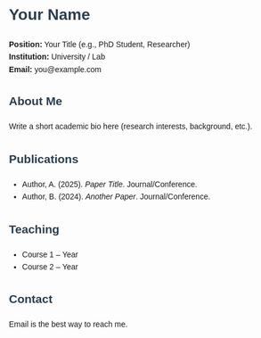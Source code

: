 <!DOCTYPE html>
<html lang="en">
<head>
  <meta charset="UTF-8">
  <title>Your Name - Academic Website</title>
  <meta name="viewport" content="width=device-width, initial-scale=1">
  <style>
    body { font-family: Arial, sans-serif; max-width: 800px; margin: auto; padding: 20px; line-height: 1.6; }
    h1, h2 { color: #2c3e50; }
    a { color: #2980b9; text-decoration: none; }
    a:hover { text-decoration: underline; }
    .section { margin-bottom: 30px; }
  </style>
</head>
<body>
  <h1>Your Name</h1>
  <p><strong>Position:</strong> Your Title (e.g., PhD Student, Researcher)<br>
     <strong>Institution:</strong> University / Lab<br>
     <strong>Email:</strong> you@example.com</p>

  <div class="section">
    <h2>About Me</h2>
    <p>Write a short academic bio here (research interests, background, etc.).</p>
  </div>

  <div class="section">
    <h2>Publications</h2>
    <ul>
      <li>Author, A. (2025). <em>Paper Title</em>. Journal/Conference.</li>
      <li>Author, B. (2024). <em>Another Paper</em>. Journal/Conference.</li>
    </ul>
  </div>

  <div class="section">
    <h2>Teaching</h2>
    <ul>
      <li>Course 1 – Year</li>
      <li>Course 2 – Year</li>
    </ul>
  </div>

  <div class="section">
    <h2>Contact</h2>
    <p>Email is the best way to reach me.</p>
  </div>
</body>
</html>
